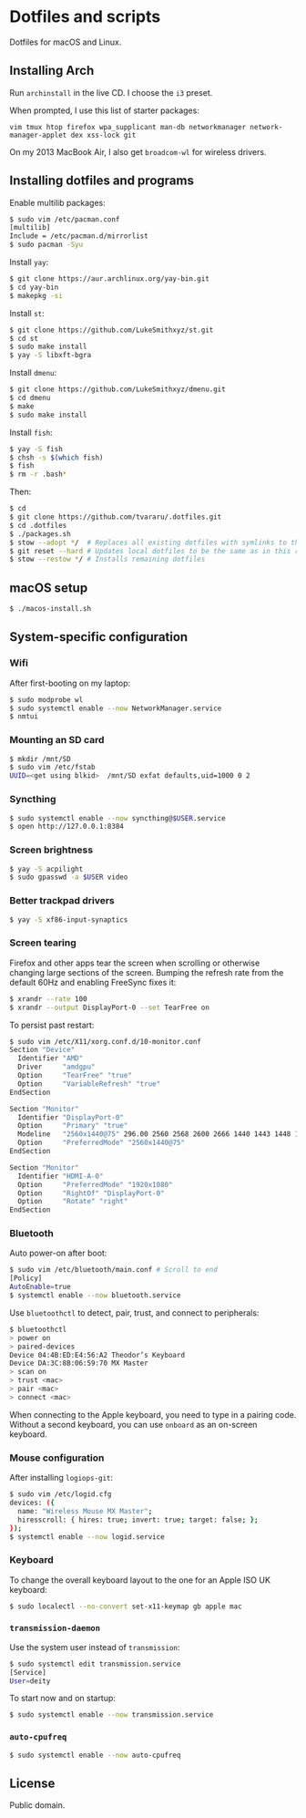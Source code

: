 # Dotfiles and scripts

Dotfiles for macOS and Linux.

## Installing Arch

Run `archinstall` in the live CD. I choose the `i3` preset.

When prompted, I use this list of starter packages:

```
vim tmux htop firefox wpa_supplicant man-db networkmanager network-manager-applet dex xss-lock git
```

On my 2013 MacBook Air, I also get `broadcom-wl` for wireless drivers.

## Installing dotfiles and programs

Enable multilib packages:

```bash
$ sudo vim /etc/pacman.conf
[multilib]
Include = /etc/pacman.d/mirrorlist
$ sudo pacman -Syu
```

Install `yay`:

```bash
$ git clone https://aur.archlinux.org/yay-bin.git
$ cd yay-bin
$ makepkg -si
```

Install `st`:

```bash
$ git clone https://github.com/LukeSmithxyz/st.git
$ cd st
$ sudo make install
$ yay -S libxft-bgra
```

Install `dmenu`:

```bash
$ git clone https://github.com/LukeSmithxyz/dmenu.git
$ cd dmenu
$ make
$ sudo make install
```

Install `fish`:

```bash
$ yay -S fish
$ chsh -s $(which fish)
$ fish
$ rm -r .bash*
```

Then:

```bash
$ cd
$ git clone https://github.com/tvararu/.dotfiles.git
$ cd .dotfiles
$ ./packages.sh
$ stow --adopt */  # Replaces all existing dotfiles with symlinks to this repo
$ git reset --hard # Updates local dotfiles to be the same as in this repo
$ stow --restow */ # Installs remaining dotfiles
```

## macOS setup

```bash
$ ./macos-install.sh
```

## System-specific configuration

### Wifi

After first-booting on my laptop:

```bash
$ sudo modprobe wl
$ sudo systemctl enable --now NetworkManager.service
$ nmtui
```

### Mounting an SD card

```bash
$ mkdir /mnt/SD
$ sudo vim /etc/fstab
UUID=<get using blkid>  /mnt/SD exfat defaults,uid=1000 0 2
```

### Syncthing

```bash
$ sudo systemctl enable --now syncthing@$USER.service
$ open http://127.0.0.1:8384
```

### Screen brightness

```bash
$ yay -S acpilight
$ sudo gpasswd -a $USER video
```

### Better trackpad drivers

```bash
$ yay -S xf86-input-synaptics
```

### Screen tearing

Firefox and other apps tear the screen when scrolling or otherwise changing large sections of the screen. Bumping the refresh rate from the default 60Hz and enabling FreeSync fixes it:

```bash
$ xrandr --rate 100
$ xrandr --output DisplayPort-0 --set TearFree on
```

To persist past restart:

```bash
$ sudo vim /etc/X11/xorg.conf.d/10-monitor.conf
Section "Device"
  Identifier "AMD"
  Driver     "amdgpu"
  Option     "TearFree" "true"
  Option     "VariableRefresh" "true"
EndSection

Section "Monitor"
  Identifier "DisplayPort-0"
  Option     "Primary" "true"
  Modeline   "2560x1440@75" 296.00 2560 2568 2600 2666 1440 1443 1448 1481 +hsync -vsync
  Option     "PreferredMode" "2560x1440@75"
EndSection

Section "Monitor"
  Identifier "HDMI-A-0"
  Option     "PreferredMode" "1920x1080"
  Option     "RightOf" "DisplayPort-0"
  Option     "Rotate" "right"
EndSection
```

### Bluetooth

Auto power-on after boot:

```bash
$ sudo vim /etc/bluetooth/main.conf # Scroll to end
[Policy]
AutoEnable=true
$ systemctl enable --now bluetooth.service
```

Use `bluetoothctl` to detect, pair, trust, and connect to peripherals:

```bash
$ bluetoothctl
> power on
> paired-devices
Device 04:4B:ED:E4:56:A2 Theodor’s Keyboard
Device DA:3C:8B:06:59:70 MX Master
> scan on
> trust <mac>
> pair <mac>
> connect <mac>
```

When connecting to the Apple keyboard, you need to type in a pairing code. Without a second keyboard, you can use `onboard` as an on-screen keyboard.

### Mouse configuration

After installing `logiops-git`:

```bash
$ sudo vim /etc/logid.cfg
devices: ({
  name: "Wireless Mouse MX Master";
  hiresscroll: { hires: true; invert: true; target: false; };
});
$ systemctl enable --now logid.service
```

### Keyboard

To change the overall keyboard layout to the one for an Apple ISO UK keyboard:

```bash
$ sudo localectl --no-convert set-x11-keymap gb apple mac
```

### `transmission-daemon`

Use the system user instead of `transmission`:

```bash
$ sudo systemctl edit transmission.service
[Service]
User=deity
```

To start now and on startup:

```bash
$ sudo systemctl enable --now transmission.service
```

### `auto-cpufreq`

```bash
$ sudo systemctl enable --now auto-cpufreq
```

## License

Public domain.
